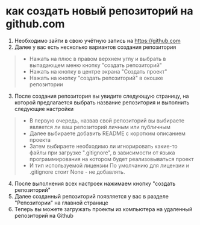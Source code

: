 # как создать новый репозиторий на github.com # 
1. Необходимо зайти в свою учётную запись на https://github.com
2. Далее у вас есть несколько вариантов создания репозитория
> * Нажать на плюс в правом верхнем углу и выбрать в выпадающем меню кнопку "создать репозиторий"
> * Нажать на кнопку в центре экрана "Создать проект"
> * Нажать на кнопку "создать репозиторий" в окошке репозитории
3. После создания репозитория вы увидите следующую страницу, на которой предлагается выбрать название репозитория и выполнить следующие настройки
> * В первую очередь, назвав свой репозиторий вы выбираете является ли ваш репозиторий личным или публичным
> * Далее выбираете добавить README с коротким описанием проекта
> * Затем выбираете необходимо ли игнорировать какие-то файлы при загрузке ".gitignore", в зависимости от языка программирования на котором будет реализовываться проект
> * И тип используемой лицензии
> По умолчанию для лицензии и .gitignore стоит None - не добавлять.
4. После выполнения всех настроек нажимаем кнопку "создать репозиторий"
5. Далее созданный репозиторий появляется у вас в разделе "Репозитории" на главной странице
6. Теперь вы можете загружать проекты из компьютера на удаленный репозиторий на Github 
